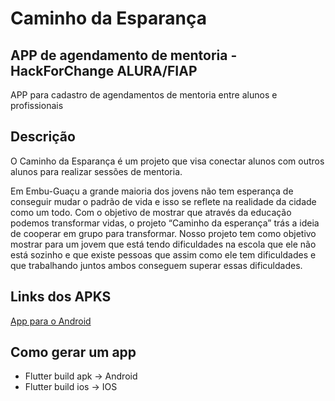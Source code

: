# Caminho da Esparança 

## APP de agendamento de mentoria - HackForChange ALURA/FIAP

APP para cadastro de agendamentos de mentoria entre alunos e profissionais

## Descrição

O Caminho da Esparança é um projeto que visa conectar alunos com outros alunos para realizar sessões de mentoria.

Em Embu-Guaçu a grande maioria dos jovens não tem esperança de conseguir mudar o padrão de vida e isso se reflete na realidade da cidade como um todo. Com o objetivo de mostrar que através da educação podemos transformar vidas, o projeto “Caminho da esperança” trás a ideia de cooperar em grupo para transformar. Nosso projeto tem como objetivo mostrar para um jovem que está tendo dificuldades na escola que ele não está sozinho e que existe pessoas que assim como ele tem dificuldades e que trabalhando juntos ambos conseguem superar essas dificuldades. 

## Links dos APKS 
[App para o Android](/build/app/outputs/flutter-apk/app-debug.apk)

## Como gerar um app 
 - Flutter build apk -> Android
 - Flutter build ios -> IOS


